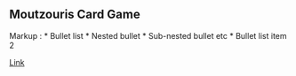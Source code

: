 ## Moutzouris Card Game
 Markup : * Bullet list
              * Nested bullet
                  * Sub-nested bullet etc
          * Bullet list item 2


[Link](https://users.it.teithe.gr/~it164828/ADISE21_Sfouggarakides/www/)

